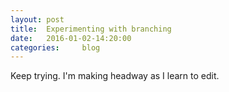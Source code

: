 ```yaml
---
layout: post
title:  Experimenting with branching
date:   2016-01-02-14:20:00
categories:     blog
---
```


Keep trying. 
I'm making headway as I learn to edit.
